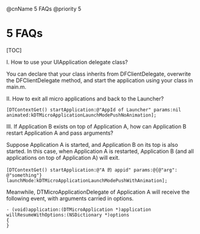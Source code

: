 @cnName 5 FAQs
@priority 5

# 5 FAQs

[TOC]

I. How to use your UIApplication delegate class? 

You can declare that your class inherits from DFClientDelegate, overwrite the DFClientDelegate method, and start the application using your class in main.m. 

II. How to exit all micro applications and back to the Launcher? 

```
[DTContextGet() startApplication:@"AppId of Launcher" params:nil animated:kDTMicroApplicationLaunchModePushNoAnimation]; 
```

III. If Application B exists on top of Application A, how can Application B restart Application A and pass arguments? 

Suppose Application A is started, and Application B on its top is also started. In this case, when Application A is restarted, Application B (and all applications on top of Application A) will exit. 
```
[DTContextGet() startApplication:@"A 的 appid" params:@{@"arg": @"something"} launchMode:kDTMicroApplicationLaunchModePushWithAnimation];
```
Meanwhile, DTMicroApplicationDelegate of Application A will receive the following event, with arguments carried in options. 
```
- (void)application:(DTMicroApplication *)application willResumeWithOptions:(NSDictionary *)options
{
}
```
